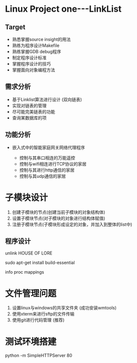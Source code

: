 # Linux Project one---LinkList
## Target
* 熟悉掌握source insight的用法
* 熟练为程序设计Makefile
* 熟练掌握GDB debug程序 
* 制定程序设计标准
* 掌握程序设计的技巧 
* 掌握面向对象编程方法 

 



## 需求分析
* 基于Linklist算法进行设计 (双向链表)
* 实现对链表的管理
* 尽可能完美链表的功能
* 查询某数据库的项 



## 功能分析

* 嵌入式中的智能家庭网关网络代理程序 

  * 控制与其串口相连的万能遥控
  * 控制与wifi相连进行TCP协议的家居
  * 控制与其进行http通信的家居
  * 控制与其udp通信的家居 


#  子模块设计

1.  创建子模块的节点(创建当前子模块的对象结构体)
2.  设置子模块节点(对子模块的对象进行结构体赋值)
3. 注册子模块节点(子模块形成设定的对象，并加入到整体的list中)

## 程序设计 

unlink 
HOUSE OF LORE


sudo apt-get  install  build-essential


info proc mappings



# 文件管理问题

1. 设置linux与windows的共享文件夹 (成功安装wmtools)
2. 使用xterm来进行sftp的文件传输 
3. 使用git进行代码管理 (推荐)



# 测试环境搭建

 python -m SimpleHTTPServer 80